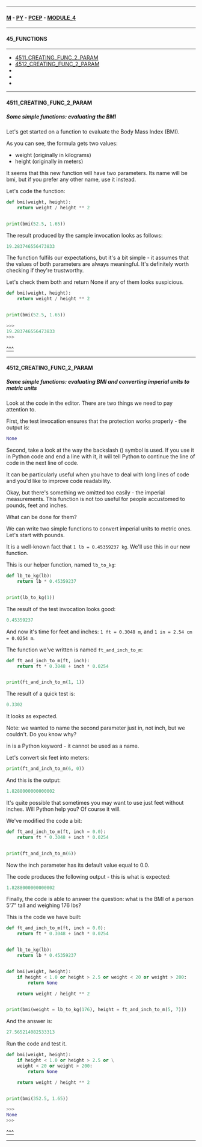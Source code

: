 
---

#### [M](https://github.com/ttltrk/TTT/blob/master/menu.md) - [PY](https://github.com/ttltrk/TTT/blob/master/PY/PY.md) - [PCEP](https://github.com/ttltrk/TTT/blob/master/PY/PCEP/PCEP.md) - [MODULE_4](https://github.com/ttltrk/TTT/blob/master/PY/PCEP/MODULE_4/MODULE_4.md)

---

#### 45_FUNCTIONS

---

* [4511_CREATING_FUNC_2_PARAM](#4511_CREATING_FUNC_2_PARAM)
* [4512_CREATING_FUNC_2_PARAM](#4512_CREATING_FUNC_2_PARAM)
* [](#)
* [](#)
* [](#)

---

#### 4511_CREATING_FUNC_2_PARAM

##### Some simple functions: evaluating the BMI

Let's get started on a function to evaluate the Body Mass Index (BMI).

As you can see, the formula gets two values:

- weight (originally in kilograms)
- height (originally in meters)

It seems that this new function will have two parameters. Its name will be bmi, but if you prefer any other name, use it instead.

Let's code the function:

```py
def bmi(weight, height):
    return weight / height ** 2


print(bmi(52.5, 1.65))
```

The result produced by the sample invocation looks as follows:

```py
19.283746556473833
```

The function fulfils our expectations, but it's a bit simple - it assumes that the values of both parameters are always meaningful. It's definitely worth checking if they're trustworthy.

Let's check them both and return None if any of them looks suspicious.

```py
def bmi(weight, height):
    return weight / height ** 2


print(bmi(52.5, 1.65))

>>>
19.283746556473833
>>>
```

[^^^](#45_FUNCTIONS)

---

#### 4512_CREATING_FUNC_2_PARAM

##### Some simple functions: evaluating BMI and converting imperial units to metric units

Look at the code in the editor. There are two things we need to pay attention to.

First, the test invocation ensures that the protection works properly - the output is:

```py
None
```

Second, take a look at the way the backslash (\) symbol is used. If you use it in Python code and end a line with it, it will tell Python to continue the line of code in the next line of code.

It can be particularly useful when you have to deal with long lines of code and you'd like to improve code readability.


Okay, but there's something we omitted too easily - the imperial measurements. This function is not too useful for people accustomed to pounds, feet and inches.

What can be done for them?

We can write two simple functions to convert imperial units to metric ones. Let's start with pounds.

It is a well-known fact that ```1 lb = 0.45359237 kg```. We'll use this in our new function.

This is our helper function, named ```lb_to_kg```:

```py
def lb_to_kg(lb):
    return lb * 0.45359237


print(lb_to_kg(1))
```

The result of the test invocation looks good:

```py
0.45359237
```

And now it's time for feet and inches: ```1 ft = 0.3048 m```, and ```1 in = 2.54 cm = 0.0254 m```.

The function we've written is named ```ft_and_inch_to_m```:

```py
def ft_and_inch_to_m(ft, inch):
    return ft * 0.3048 + inch * 0.0254


print(ft_and_inch_to_m(1, 1))
```

The result of a quick test is:

```py
0.3302
```

It looks as expected.

Note: we wanted to name the second parameter just in, not inch, but we couldn't. Do you know why?

in is a Python keyword - it cannot be used as a name.


Let's convert six feet into meters:

```py
print(ft_and_inch_to_m(6, 0))
```

And this is the output:

```py
1.8288000000000002
```

It's quite possible that sometimes you may want to use just feet without inches. Will Python help you? Of course it will.

We've modified the code a bit:

```py
def ft_and_inch_to_m(ft, inch = 0.0):
    return ft * 0.3048 + inch * 0.0254


print(ft_and_inch_to_m(6))
```

Now the inch parameter has its default value equal to 0.0.

The code produces the following output - this is what is expected:

```py
1.8288000000000002
```

Finally, the code is able to answer the question: what is the BMI of a person 5'7" tall and weighing 176 lbs?

This is the code we have built:

```py
def ft_and_inch_to_m(ft, inch = 0.0):
    return ft * 0.3048 + inch * 0.0254


def lb_to_kg(lb):
    return lb * 0.45359237


def bmi(weight, height):
    if height < 1.0 or height > 2.5 or weight < 20 or weight > 200:
        return None

    return weight / height ** 2


print(bmi(weight = lb_to_kg(176), height = ft_and_inch_to_m(5, 7)))
```

And the answer is:

```py
27.565214082533313
```

Run the code and test it.

```py
def bmi(weight, height):
    if height < 1.0 or height > 2.5 or \
    weight < 20 or weight > 200:
        return None

    return weight / height ** 2


print(bmi(352.5, 1.65))

>>>
None
>>>
```

[^^^](#45_FUNCTIONS)

---
